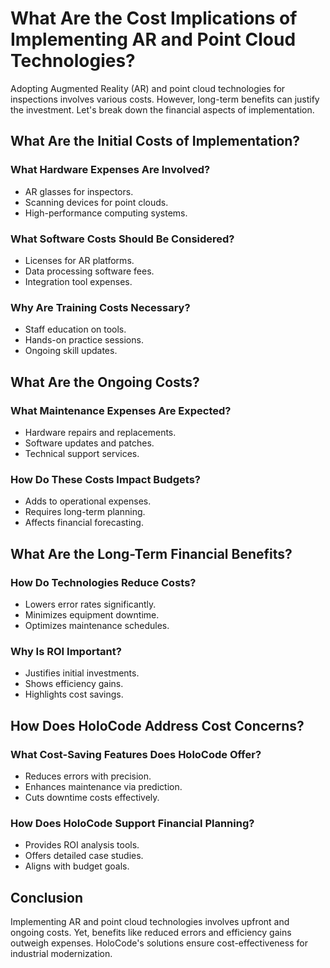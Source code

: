 # What Are the Cost Implications of Implementing AR and Point Cloud Technologies?

Adopting Augmented Reality (AR) and point cloud technologies for inspections involves various costs. However, long-term benefits can justify the investment. Let's break down the financial aspects of implementation.

## What Are the Initial Costs of Implementation?

### What Hardware Expenses Are Involved?
- AR glasses for inspectors.
- Scanning devices for point clouds.
- High-performance computing systems.

### What Software Costs Should Be Considered?
- Licenses for AR platforms.
- Data processing software fees.
- Integration tool expenses.

### Why Are Training Costs Necessary?
- Staff education on tools.
- Hands-on practice sessions.
- Ongoing skill updates.

## What Are the Ongoing Costs?

### What Maintenance Expenses Are Expected?
- Hardware repairs and replacements.
- Software updates and patches.
- Technical support services.

### How Do These Costs Impact Budgets?
- Adds to operational expenses.
- Requires long-term planning.
- Affects financial forecasting.

## What Are the Long-Term Financial Benefits?

### How Do Technologies Reduce Costs?
- Lowers error rates significantly.
- Minimizes equipment downtime.
- Optimizes maintenance schedules.

### Why Is ROI Important?
- Justifies initial investments.
- Shows efficiency gains.
- Highlights cost savings.

## How Does HoloCode Address Cost Concerns?

### What Cost-Saving Features Does HoloCode Offer?
- Reduces errors with precision.
- Enhances maintenance via prediction.
- Cuts downtime costs effectively.

### How Does HoloCode Support Financial Planning?
- Provides ROI analysis tools.
- Offers detailed case studies.
- Aligns with budget goals.

## Conclusion

Implementing AR and point cloud technologies involves upfront and ongoing costs. Yet, benefits like reduced errors and efficiency gains outweigh expenses. HoloCode's solutions ensure cost-effectiveness for industrial modernization. 